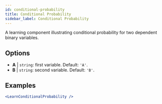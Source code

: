 ```yaml
---
id: conditional-probability
title: Conditional Probability
sidebar_label: Conditional Probability
---
```


A learning component illustrating conditional probability for two dependent binary variables.

## Options

* __A__ | `string`: first variable. Default: `'A'`.
* __B__ | `string`: second variable. Default: `'B'`.


## Examples

```jsx live
<LearnConditionalProbability />
```

